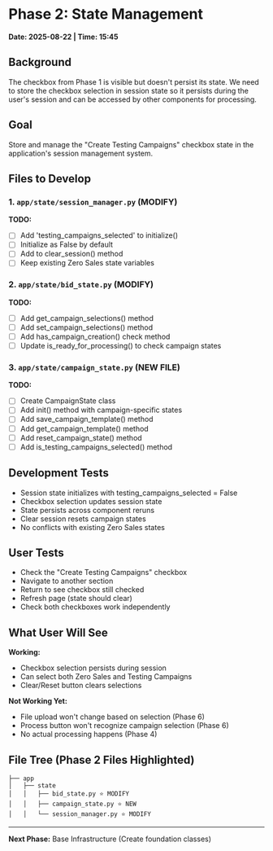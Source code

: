 # Phase 2: State Management
**Date: 2025-08-22 | Time: 15:45**

## Background
The checkbox from Phase 1 is visible but doesn't persist its state. We need to store the checkbox selection in session state so it persists during the user's session and can be accessed by other components for processing.

## Goal
Store and manage the "Create Testing Campaigns" checkbox state in the application's session management system.

## Files to Develop

### 1. `app/state/session_manager.py` (MODIFY)
**TODO:**
- [ ] Add 'testing_campaigns_selected' to initialize()
- [ ] Initialize as False by default
- [ ] Add to clear_session() method
- [ ] Keep existing Zero Sales state variables

### 2. `app/state/bid_state.py` (MODIFY)
**TODO:**
- [ ] Add get_campaign_selections() method
- [ ] Add set_campaign_selections() method
- [ ] Add has_campaign_creation() check method
- [ ] Update is_ready_for_processing() to check campaign states

### 3. `app/state/campaign_state.py` (NEW FILE)
**TODO:**
- [ ] Create CampaignState class
- [ ] Add init() method with campaign-specific states
- [ ] Add save_campaign_template() method
- [ ] Add get_campaign_template() method
- [ ] Add reset_campaign_state() method
- [ ] Add is_testing_campaigns_selected() method

## Development Tests
- Session state initializes with testing_campaigns_selected = False
- Checkbox selection updates session state
- State persists across component reruns
- Clear session resets campaign states
- No conflicts with existing Zero Sales states

## User Tests
- Check the "Create Testing Campaigns" checkbox
- Navigate to another section
- Return to see checkbox still checked
- Refresh page (state should clear)
- Check both checkboxes work independently

## What User Will See
**Working:**
- Checkbox selection persists during session
- Can select both Zero Sales and Testing Campaigns
- Clear/Reset button clears selections

**Not Working Yet:**
- File upload won't change based on selection (Phase 6)
- Process button won't recognize campaign selection (Phase 6)
- No actual processing happens (Phase 4)

## File Tree (Phase 2 Files Highlighted)
```
├── app
│   ├── state
│   │   ├── bid_state.py ⭐ MODIFY
│   │   ├── campaign_state.py ⭐ NEW
│   │   └── session_manager.py ⭐ MODIFY
```

---

**Next Phase:** Base Infrastructure (Create foundation classes)